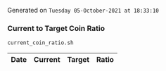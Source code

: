 Generated on `Tuesday 05-October-2021 at 18:33:10`

### Current to Target Coin Ratio
`current_coin_ratio.sh`

Date|Current|Target|Ratio
---|---|---|---
